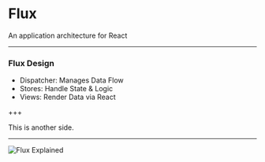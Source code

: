 # Flux 

An application architecture for React

---

### Flux Design

- Dispatcher: Manages Data Flow
- Stores: Handle State & Logic
- Views: Render Data via React

+++

This is another side.

---

![Flux Explained](https://facebook.github.io/flux/img/flux-simple-f8-diagram-explained-1300w.png)
